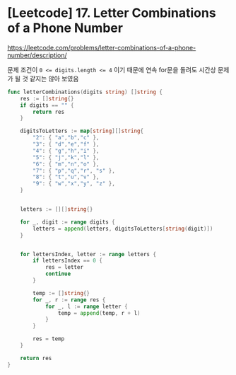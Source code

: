 # [Leetcode] 17. Letter Combinations of a Phone Number


https://leetcode.com/problems/letter-combinations-of-a-phone-number/description/

<!--more-->

문제 조건이 `0 <= digits.length <= 4` 이기 때문에 연속 for문을 돌려도 시간상 문제가 될 것 같지는 않아 보였음

```go
func letterCombinations(digits string) []string {
    res := []string{}
    if digits == "" {
        return res
    }

    digitsToLetters := map[string][]string{
        "2": { "a","b","c" },
        "3": { "d","e","f" },
        "4": { "g","h","i" },
        "5": { "j","k","l" },
        "6": { "m","n","o" },
        "7": { "p","q","r", "s" },
        "8": { "t","u","v" },
        "9": { "w","x","y", "z" },
    }


    letters := [][]string{}

    for _, digit := range digits {
        letters = append(letters, digitsToLetters[string(digit)])
    }


    for lettersIndex, letter := range letters {
        if lettersIndex == 0 {
            res = letter
            continue
        }

        temp := []string{}
        for _, r := range res { 
            for _, l := range letter {
                temp = append(temp, r + l)
            }
        }

        res = temp
    }

    return res
}
```
